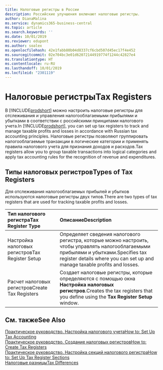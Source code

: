 ```yaml
---
title: Налоговые регистры в России
description: Российские улучшения включают налоговые регистры.
author: DianaMalina
ms.service: dynamics365-business-central
ms.topic: article
ms.search.keywords: ''
ms.date: 10/01/2019
ms.reviewer: edupont
ms.author: soalex
ms.openlocfilehash: 42e1fabb80b04d8337cf6cbd507d45ec17f4e452
ms.sourcegitcommit: 02e704bc3e01d62072144919774f1244c42827e4
ms.translationtype: HT
ms.contentlocale: ru-RU
ms.lasthandoff: 10/01/2019
ms.locfileid: "2301119"
---
```

# <a name="tax-registers"></a><span data-ttu-id="f97f1-103">Налоговые регистры</span><span class="sxs-lookup"><span data-stu-id="f97f1-103">Tax Registers</span></span>

<span data-ttu-id="f97f1-104">В [!INCLUDE[prodshort](../../includes/prodshort.md)] можно настроить налоговые регистры для отслеживания и управления налогооблагаемыми прибылями и убытками в соответствии с российскими принципами налогового учета.</span><span class="sxs-lookup"><span data-stu-id="f97f1-104">In [!INCLUDE[prodshort](../../includes/prodshort.md)], you can set up tax registers to track and manage taxable profits and losses in accordance with Russian tax accounting principles.</span></span> <span data-ttu-id="f97f1-105">Налоговые регистры позволяют группировать налогооблагаемые транзакции в логические категории и применять правила налогового учета для признания доходов и расходов.</span><span class="sxs-lookup"><span data-stu-id="f97f1-105">Tax registers allow you to group taxable transactions into logical categories and apply tax accounting rules for the recognition of revenue and expenditures.</span></span>

## <a name="types-of-tax-registers"></a><span data-ttu-id="f97f1-106">Типы налоговых регистров</span><span class="sxs-lookup"><span data-stu-id="f97f1-106">Types of Tax Registers</span></span>

<span data-ttu-id="f97f1-107">Для отслеживания налогооблагаемых прибылей и убытков используются налоговые регистры двух типов.</span><span class="sxs-lookup"><span data-stu-id="f97f1-107">There are two types of tax registers that are used for tracking taxable profits and losses.</span></span> 

| <span data-ttu-id="f97f1-108">Тип налогового регистра</span><span class="sxs-lookup"><span data-stu-id="f97f1-108">Tax Register Type</span></span>    | <span data-ttu-id="f97f1-109">Описание</span><span class="sxs-lookup"><span data-stu-id="f97f1-109">Description</span></span>                                                  |
| :------------------- | :----------------------------------------------------------- |
| <span data-ttu-id="f97f1-110">Настройка налоговых регистров</span><span class="sxs-lookup"><span data-stu-id="f97f1-110">Tax Register Setup</span></span>   | <span data-ttu-id="f97f1-111">Определяет сведения налогового регистра, которые можно настроить, чтобы управлять налогооблагаемыми прибылями и убытками.</span><span class="sxs-lookup"><span data-stu-id="f97f1-111">Specifies tax register details where you can set up and manage taxable profits and losses.</span></span> |
| <span data-ttu-id="f97f1-112">Расчет налоговых регистров</span><span class="sxs-lookup"><span data-stu-id="f97f1-112">Create Tax Registers</span></span> | <span data-ttu-id="f97f1-113">Создает налоговые регистры, которые определяются с помощью окна **Настройка налоговых регистров**.</span><span class="sxs-lookup"><span data-stu-id="f97f1-113">Creates the tax registers that you define using the **Tax Register Setup** window.</span></span> |

## <a name="see-also"></a><span data-ttu-id="f97f1-114">См. также</span><span class="sxs-lookup"><span data-stu-id="f97f1-114">See Also</span></span>

[<span data-ttu-id="f97f1-115">Практическое руководство. Настройка налогового учета</span><span class="sxs-lookup"><span data-stu-id="f97f1-115">How to: Set Up Tax Accounting</span></span>](How-to-Set-Up-Tax-Accounting.md)  
[<span data-ttu-id="f97f1-116">Практическое руководство. Создание налоговых регистров</span><span class="sxs-lookup"><span data-stu-id="f97f1-116">How to: Create Tax Registers</span></span>](How-to-Create-Tax-Registers.md)  
[<span data-ttu-id="f97f1-117">Практическое руководство. Настройка секций налогового регистра</span><span class="sxs-lookup"><span data-stu-id="f97f1-117">How to: Set Up Tax Register Sections</span></span>](How-to-Set-Up-Tax-Register-Sections.md)  
[<span data-ttu-id="f97f1-118">Налоговые разницы</span><span class="sxs-lookup"><span data-stu-id="f97f1-118">Tax Differences</span></span>](Tax-Differences.md)  
